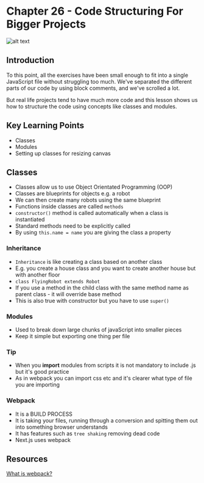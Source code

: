 # Chapter 26 - Code Structuring For Bigger Projects 

![alt text](./static/screenshot-lesson-25.png)

## Introduction 
To this point, all the exercises have been small enough to fit into a single JavaScript file without struggling too much. We've separated the different parts of our code by using block comments, and we've scrolled a lot.

But real life projects tend to have much more code and this lesson shows us how to structure the code using concepts like classes and modules. 

## Key Learning Points
- Classes
- Modules 
- Setting up classes for resizing canvas 

## Classes
- Classes allow us to use Object Orientated Programming (OOP)
- Classes are blueprints for objects e.g. a robot 
- We can then create many robots using the same blueprint 
- Functions inside classes are called `methods`
- `constructor()` method is called automatically when a class is instantiated 
- Standard methods need to be explicitly called 
- By using `this.name = name` you are giving the class a property

### Inheritance
- `Inheritance` is like creating a class based on another class
- E.g. you create a house class and you want to create another house but with another floor
- `class FlyingRobot extends Robot`
- If you use a method in the child class with the same method name as parent class - it will override base method 
- This is also true with constructor but you have to use `super()`

### Modules 
- Used to break down large chunks of javaScript into smaller pieces 
- Keep it simple but exporting one thing per file 

### Tip 
- When you **import** modules from scripts it is not mandatory to include .js but it's good practice
- As in webpack you can import css etc and it's clearer what type of file you are importing

### Webpack 
- It is a BUILD PROCESS
- It is taking your files, running through a conversion and spitting them out into something browser understands 
- It has features such as `tree shaking` removing dead code 
- Next.js uses webpack 

## Resources 
[What is webpack?](https://www.youtube.com/watch?v=nfmvexyoHXE)
